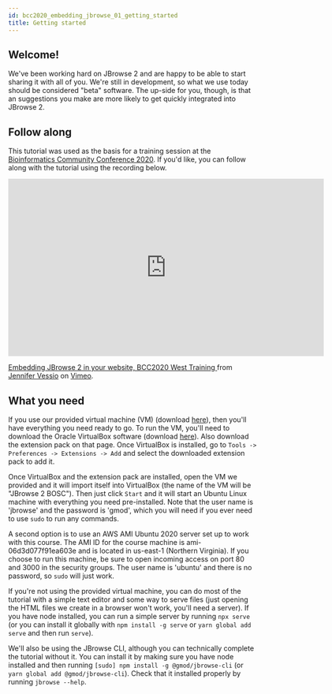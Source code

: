 ```yaml
---
id: bcc2020_embedding_jbrowse_01_getting_started
title: Getting started
---
```


## Welcome!

We've been working hard on JBrowse 2 and are happy to be able to start sharing
it with all of you. We're still in development, so what we use today should be
considered "beta" software. The up-side for you, though, is that an suggestions
you make are more likely to get quickly integrated into JBrowse 2.

## Follow along

This tutorial was used as the basis for a training session at the
[Bioinformatics Community Conference 2020](https://bcc2020.github.io/). If you'd
like, you can follow along with the tutorial using the recording below.

<iframe
  src="https://player.vimeo.com/video/454059086"
  width="640"
  height="360"
  frameborder="0"
  allow="autoplay; fullscreen"
  allowfullscreen
></iframe>
<p>
  <a href="https://vimeo.com/454059086"
    >Embedding JBrowse 2 in your website, BCC2020 West Training </a
  >
  from <a href="https://vimeo.com/user119241161">Jennifer Vessio</a> on
  <a href="https://vimeo.com">Vimeo</a>.
</p>

## What you need

If you use our provided virtual machine (VM) (download
[here](https://jbrowse-tutorials.s3.amazonaws.com/JBrowse%202%20BOSC.ova)),
then you'll have everything you need ready to go. To run the VM, you'll need to
download the Oracle VirtualBox software (download
[here](https://www.virtualbox.org/wiki/Downloads)). Also download the extension
pack on that page. Once VirtualBox is installed, go to `Tools -> Preferences -> Extensions -> Add` and select the downloaded extension pack to add it.

Once VirtualBox and the extension pack are installed, open the VM we
provided and it will import itself into VirtualBox (the name of the VM will be
"JBrowse 2 BOSC"). Then just click `Start` and it will start an Ubuntu Linux
machine with everything you need pre-installed. Note that the user name is
'jbrowse' and the password is 'gmod', which you will need if you ever need to
use `sudo` to run any commands.

A second option is to use an AWS AMI Ubuntu 2020 server set up to work with
this course. The AMI ID for the course machine is ami-06d3d077f91ea603e and
is located in us-east-1 (Northern Virginia). If you choose to run this machine,
be sure to open incoming access on port 80 and 3000 in the security groups. The
user name is 'ubuntu' and there is no password, so `sudo` will just work.

If you're not using the provided virtual machine, you can do most of the
tutorial with a simple text editor and some way to serve files (just opening
the HTML files we create in a browser won't work, you'll need a server). If you
have node installed, you can run a simple server by running `npx serve` (or you
can install it globally with `npm install -g serve` or `yarn global add serve`
and then run `serve`).

We'll also be using the JBrowse CLI, although you can technically complete the
tutorial without it. You can install it by making sure you have node installed
and then running `[sudo] npm install -g @gmod/jbrowse-cli` (or `yarn global add @gmod/jbrowse-cli`). Check that it installed properly by running `jbrowse --help`.
